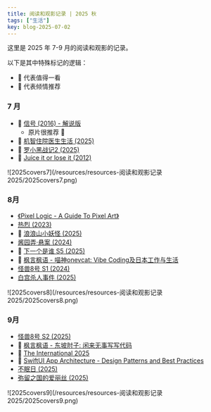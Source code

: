 ```yaml
---
title: 阅读和观影记录 | 2025 秋
tags: ["生活"]
key: blog-2025-07-02
---
```


这里是 2025 年 7-9 月的阅读和观影的记录。

<!--more-->

以下是其中特殊标记的逻辑：

* 🐴 代表值得一看
* 🦄 代表倾情推荐

### 7 月

* 🐴 [信号 (2016) - 解说版](https://movie.douban.com/subject/26310143/)
  * 原片很推荐 🦄
* 🐴 [机智住院医生生活 (2025)](https://movie.douban.com/subject/36576840/)
* 🦄 [罗小黑战记2 (2025)](https://movie.douban.com/subject/36448279/)
* 🐴 [Juice it or lose it (2012)](https://www.youtube.com/watch?v=Fy0aCDmgnxg)

![2025covers7](/resources/resources-阅读和观影记录 2025/2025covers7.png)

### 8月

* [《Pixel Logic - A Guide To Pixel Art》](https://pixellogicbook.com/)
* [热烈 (2023)](https://movie.douban.com/subject/35556001/)
* 🐴 [浪浪山小妖怪 (2025)](https://movie.douban.com/subject/36438475/)
* [酱园弄·悬案 (2024)](https://movie.douban.com/subject/26749938/)
* 🐴 [下一个是谁 S5 (2025)](https://www.bilibili.com/video/BV1S4YQzaEkj/)
* 🐴 [枫言枫语 - 喵神onevcat: Vibe Coding及日本工作与生活](https://justinyan.me/post/6394)
* [怪兽8号 S1 (2024)](https://movie.douban.com/subject/36052975/) 
* [白宫杀人事件 (2025)](https://movie.douban.com/subject/36230209/)

![2025covers8](/resources/resources-阅读和观影记录 2025/2025covers8.png)

### 9月

* [怪兽8号 S2 (2025)](https://movie.douban.com/subject/36948586/) 
* 🐴 [枫言枫语 - 东坡肘子: 闲来无事写写代码](https://justinyan.me/post/6311)
* 🦄 [The International 2025](https://www.dota2.com/home)
* 🐴 [SwiftUI App Architecture - Design Patterns and Best Practices](https://matteomanferdini.com/)
* [不眠日 (2025)](https://movie.douban.com/subject/36663303/)
* [弥留之国的爱丽丝 (2025)](https://movie.douban.com/subject/36580296/)

![2025covers9](/resources/resources-阅读和观影记录 2025/2025covers9.png)



